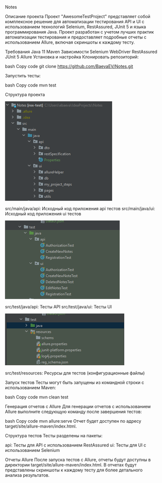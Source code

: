 Notes

Описание проекта
Проект "AwesomeTestProject" представляет собой комплексное решение для автоматизации тестирования API и UI с использованием технологий Selenium, RestAssured, JUnit 5 и языка программирования Java. Проект разработан с учетом лучших практик автоматизации тестирования и предоставляет подробные отчеты с использованием Allure, включая скриншоты к каждому тесту.

Требования
Java 11
Maven
Зависимости
Selenium WebDriver
RestAssured
JUnit 5
Allure
Установка и настройка
Клонировать репозиторий:

bash
Copy code
git clone https://github.com/BaevaEV/Notes.git


Запустить тесты:

bash
Copy code
mvn test

Структура проекта

![img.png](img.png)

src/main/java/api: Исходный код приложения api тестов
src/main/java/ui: Исходный код приложения ui тестов

![img_1.png](img_1.png)

src/test/java/api: Тесты API
src/test/java/ui: Тесты UI

![img_2.png](img_2.png)

src/test/resources: Ресурсы для тестов (конфигурационные файлы)


Запуск тестов
Тесты могут быть запущены из командной строки с использованием Maven:

bash
Copy code
mvn clean test


Генерация отчетов с Allure
Для генерации отчетов с использованием Allure выполните следующую команду после завершения тестов:

bash
Copy code
mvn allure:serve
Отчет будет доступен по адресу target/site/allure-maven/index.html.

Структура тестов
Тесты разделены на пакеты:

api: Тесты для API с использованием RestAssured
ui: Тесты для UI с использованием Selenium

Отчеты Allure
После запуска тестов с Allure, отчеты будут доступны в директории target/site/allure-maven/index.html. В отчетах будут представлены скриншоты к каждому тесту для более детального анализа результатов.



